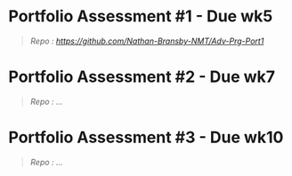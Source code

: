 # Portfolio Assessment #1 - Due wk5
> _*Repo :* https://github.com/Nathan-Bransby-NMT/Adv-Prg-Port1_

# Portfolio Assessment #2 - Due wk7
> _*Repo :* ..._

# Portfolio Assessment #3 - Due wk10
> _*Repo :* ..._
